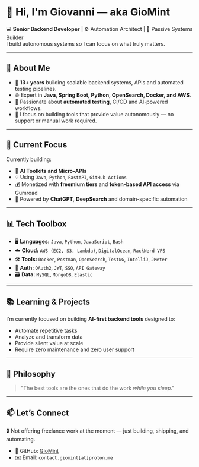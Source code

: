 # 👋 Hi, I'm Giovanni — aka **GioMint**

💻 **Senior Backend Developer** | ⚙️ Automation Architect | 🎯 Passive Systems Builder  
I build autonomous systems so I can focus on what truly matters.

---

## 💼 About Me

- 🔧 **13+ years** building scalable backend systems, APIs and automated testing pipelines.
- 🌐 Expert in **Java, Spring Boot, Python, OpenSearch, Docker, and AWS**.
- 🧪 Passionate about **automated testing**, CI/CD and AI-powered workflows.
- 🚫 I focus on building tools that provide value autonomously — no support or manual work required.

---

## 🚀 Current Focus

Currently building:

- 🧰 **AI Toolkits and Micro-APIs**
- 💡 Using `Java`, `Python`, `FastAPI`, `GitHub Actions`
- 💰 Monetized with **freemium tiers** and **token-based API access** via Gumroad
- 🧠 Powered by **ChatGPT**, **DeepSearch** and domain-specific automation

---

## 📊 Tech Toolbox

- 🖥️ **Languages:** `Java`, `Python`, `JavaScript`, `Bash`
- ☁️ **Cloud:** `AWS (EC2, S3, Lambda)`, `DigitalOcean`, `RackNerd VPS`
- 🛠️ **Tools:** `Docker`, `Postman`, `OpenSearch`, `TestNG`, `IntelliJ`, `JMeter`
- 🔐 **Auth:** `OAuth2`, `JWT`, `SSO`, `API Gateway`
- 🗃️ **Data:** `MySQL`, `MongoDB`, `Elastic`

---

## 📚 Learning & Projects

I'm currently focused on building **AI-first backend tools** designed to:

- Automate repetitive tasks  
- Analyze and transform data  
- Provide silent value at scale  
- Require zero maintenance and zero user support  

---

## 🧠 Philosophy

> "The best tools are the ones that do the work *while you sleep*."

---

## 📫 Let’s Connect

🔒 Not offering freelance work at the moment — just building, shipping, and automating.

- 🔗 GitHub: [GioMint](https://github.com/GioMint)
- ✉️ Email: `contact.giomint[at]proton.me` 
